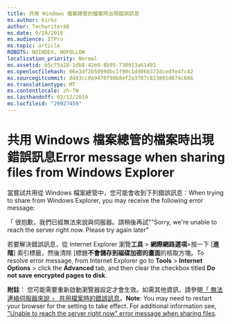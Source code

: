 ```yaml
---
title: 共用 Windows 檔案總管的檔案時出現錯誤訊息
ms.author: kirks
author: Techwriter40
ms.date: 9/19/2018
ms.audience: ITPro
ms.topic: article
ROBOTS: NOINDEX, NOFOLLOW
localization_priority: Normal
ms.assetid: b5c75a18-1db8-42e9-8b95-730913a61491
ms.openlocfilehash: 06e3df2b5099dbc1f90c1dd06b372dcedfe4fc42
ms.sourcegitcommit: dd43cc0a9470f98b8ef2a3787c823801d674c666
ms.translationtype: MT
ms.contentlocale: zh-TW
ms.lasthandoff: 02/12/2019
ms.locfileid: "29927459"
---
```

# <a name="error-message-when-sharing-files-from-windows-explorer"></a><span data-ttu-id="49ddb-102">共用 Windows 檔案總管的檔案時出現錯誤訊息</span><span class="sxs-lookup"><span data-stu-id="49ddb-102">Error message when sharing files from Windows Explorer</span></span>

<span data-ttu-id="49ddb-103">當嘗試共用從 Windows 檔案總管中，您可能會收到下列錯誤訊息：</span><span class="sxs-lookup"><span data-stu-id="49ddb-103">When trying to share from Windows Explorer, you may receive the following error message:</span></span>
  
<span data-ttu-id="49ddb-p101">「 很抱歉，我們已經無法來說與伺服器。請稍後再試"</span><span class="sxs-lookup"><span data-stu-id="49ddb-p101">"Sorry, we're unable to reach the server right now. Please try again later"</span></span>
  
<span data-ttu-id="49ddb-106">若要解決錯誤訊息，從 Internet Explorer 瀏覽**工具** \> **網際網路選項**\>按一下 [**進階**] 索引標籤，然後清除 [標題**不會儲存到磁碟加密的畫面**的核取方塊。</span><span class="sxs-lookup"><span data-stu-id="49ddb-106">To resolve error message, from Internet Explorer go to **Tools** \> **Internet Options** \> click the **Advanced** tab, and then clear the checkbox titled **Do not save encrypted pages to disk**.</span></span> 
  
 <span data-ttu-id="49ddb-p102">**附註**： 您可能需要重新啟動瀏覽器設定才會生效。如需其他資訊，請參閱[「 無法連絡伺服器來說 」 共用檔案時的錯誤訊息](https://go.microsoft.com/fwlink/?linkid=2022914)。</span><span class="sxs-lookup"><span data-stu-id="49ddb-p102">**Note**: You may need to restart your browser for the setting to take effect. For additional information see, ["Unable to reach the server right now" error message when sharing files](https://go.microsoft.com/fwlink/?linkid=2022914).</span></span>
  

